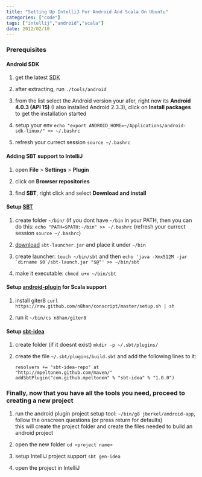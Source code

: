 ```yaml
---
title: "Setting Up IntelliJ For Android And Scala On Ubuntu"
categories: ["code"] 
tags: ["intellij","android","scala"]
date: 2012/02/10
---
```


### Prerequisites

#### Android SDK

 1. get the latest [SDK](https://developer.android.com/sdk/index.html)

 2. after extracting, run `./tools/android`

 3. from the list select the Android version your afer, right now its **Android 4.0.3 (API 15)** (I also installed Android 2.3.3), click on **Install packages** to get the installation started

 4. setup your env ``echo "export ANDROID_HOME=~/Applications/android-sdk-linux/" >> ~/.bashrc``

 5. refresh your currect session `source ~/.bashrc`

#### Adding SBT support to IntelliJ

 1. open **File** > **Settings** > **Plugin**

 2. click on **Browser repositories**

 3. find **SBT**, right click and select **Download and install**

#### Setup [SBT](https://github.com/harrah/xsbt/wiki/Getting-Started-Setup)

 1. create folder `~/bin/` (if you dont have `~/bin` in your PATH, then you can do this: `echo "PATH=$PATH:~/bin" >> ~/.bashrc` (refresh your currect session `source ~/.bashrc`)

 2. [download](https://github.com/harrah/xsbt/wiki/Getting-Started-Setup) `sbt-launcher.jar` and place it under `~/bin`

 3. create launcher: `touch ~/bin/sbt` and then ``echo 'java -Xmx512M -jar `dirname $0`/sbt-launch.jar "$@"' >> ~/bin/sbt``

 4. make it executable: `chmod u+x ~/bin/sbt`
 
#### Setup [android-plugin](https://github.com/jberkel/android-plugin/wiki/Getting-started) for Scala support

 1. install giter8 `curl https://raw.github.com/n8han/conscript/master/setup.sh | sh`

 2. run it `~/bin/cs n8han/giter8`

#### Setup [sbt-idea](https://github.com/mpeltonen/sbt-idea)

 1. create folder (if it doesnt exist) `mkdir -p ~/.sbt/plugins/`

 2. create the file `~/.sbt/plugins/build.sbt` and add the following lines to it:

		resolvers += "sbt-idea-repo" at "http://mpeltonen.github.com/maven/"
		addSbtPlugin("com.github.mpeltonen" % "sbt-idea" % "1.0.0")

### Finally, now that you have all the tools you need, proceed to creating a new project

 1. run the android plugin project setup tool: `~/bin/g8 jberkel/android-app`, follow the onscreen questions (or press return for defaults)  
    this will create the project folder and create the files needed to build an android project

 2. open the new folder `cd <project name>`

 3. setup IntelliJ project support `sbt gen-idea`

 4. open the project in IntelliJ 

